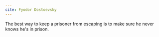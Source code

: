 ```yaml
---
cite: Fyodor Dostoevsky
---
```


The best way to keep a prisoner from escaping is to make sure he never knows he's in prison.
